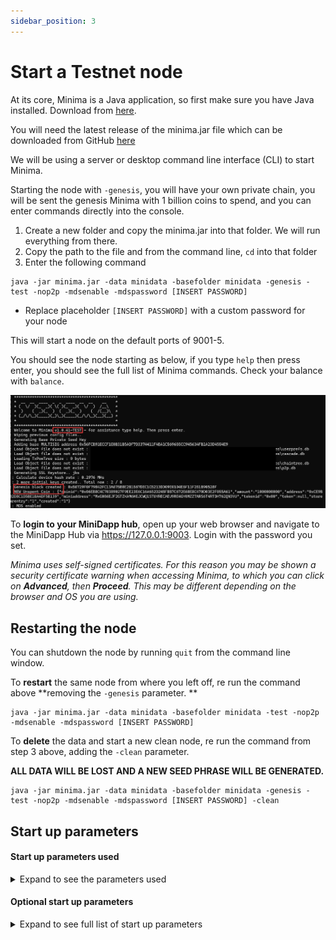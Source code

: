 ```yaml
---
sidebar_position: 3
---
```


# Start a Testnet node

At its core, Minima is a Java application, so first make sure you have Java installed. Download from [here](https://www.java.com/en/download/).

You will need the latest release of the minima.jar file which can be downloaded from GitHub [here](https://github.com/minima-global/Minima/releases)

We will be using a server or desktop command line interface (CLI) to start Minima.

Starting the node with `-genesis`, you will have your own private chain, you will be sent the genesis Minima with 1 billion coins to spend, and you can enter commands directly into the console. 

1. Create a new folder and copy the minima.jar into that folder. We will run everything from there.
2. Copy the path to the file and from the command line, `cd` into that folder
3. Enter the following command

```
java -jar minima.jar -data minidata -basefolder minidata -genesis -test -nop2p -mdsenable -mdspassword [INSERT PASSWORD]
```

- Replace placeholder `[INSERT PASSWORD]` with a custom password for your node

This will start a node on the default ports of 9001-5. 

You should see the node starting as below, if you type `help` then press enter, you should see the full list of Minima commands. Check your balance with `balance`.

![MDS](/img/buildonminima/TestTerminalstartup.png) 

To **login to your MiniDapp hub**, open up your web browser and navigate to the MiniDapp Hub via https://127.0.0.1:9003. Login with the password you set.

*Minima uses self-signed certificates. For this reason you may be shown a security certificate warning when accessing Minima, to which you can click on **Advanced**, then **Proceed**. This may be different depending on the browser and OS you are using.*


## Restarting the node

You can shutdown the node by running `quit` from the command line window. 

To **restart** the same node from where you left off, re run the command above **removing the `-genesis` parameter. **

```
java -jar minima.jar -data minidata -basefolder minidata -test -nop2p -mdsenable -mdspassword [INSERT PASSWORD]
```

To **delete** the data and start a new clean node, re run the command from step 3 above, adding the `-clean` parameter. 

**ALL DATA WILL BE LOST AND A NEW SEED PHRASE WILL BE GENERATED.**

```
java -jar minima.jar -data minidata -basefolder minidata -genesis -test -nop2p -mdsenable -mdspassword [INSERT PASSWORD] -clean
```

## Start up parameters

#### Start up parameters used

<details>
<summary>Expand to see the parameters used</summary>

- `-data [foldername/path]` : the data folder where all the config files for this node are stored. Default is a hidden .minima folder under the user's home directory. If you want to specify a folder not in the user's home directory, you must use the complete path.<br/>
- `-basefolder [foldername/path]` : specify a default file creation / backup / restore folder. Default is the user's home directory. Can be the same as the data folder provided.<br/>
- `-genesis` : delete all old data and start the node from the genesis block<br/>
- `-nop2p` : Disable the automatic P2P system<br/>
- `-test` : this uses test settings which have a faster blocktime and only keep a shorter chain in memory. If you are compiling Minima yourself you can edit these to your needs.<br/>
- `-mdsenable` : start the MiniDapp system
- `-mdspassword` : set the password to login to the MiniDapp system
- `-port` : set the starting port
- `-connect [ip:port]` : Disable the automatic P2P system and create your own network by manually connecting to this list of host:port

</details>

#### Optional start up parameters

<details>
<summary>Expand to see full list of start up parameters</summary>

The following start up parameters can optionally be specified when starting your node. 

To add/remove parameters after a node has been started, you must `quit` the node and restart it, adding/removing the required parameters. 

`[]` square brackets indicate where an input is required, **the brackets should not be included.**

#### General
- `-clean` : CAREFUL! Clears existing data, starts a new fresh node. All coins will be lost.<br/>
- `-port [port]` : specify the initial port for Minima to use. Range used will be the specified port +4. Default is 9001-9005.<br/>
- `-host [ipaddress]` : specify the host IP<br/>
- `-dbpassword [yourdbpassword]` : Main Wallet / SQL AES password - MUST be specified on first launch. **CANNOT be changed later.** <br/>
- `-allowallip` : Allow all IPs for Maxima / Networking. Local IPs won't be allowed otherwise.<br/>
- `-archive` : Run an Archive node - store all archive data / the cascade to allow for resyncs from this node<br/>
- `-daemon` : Run in daemon mode with no stdin input (if running Minima as a background service)<br/>
- `-isclient` : Tells the P2P System that this node can't accept incoming connections<br/>
- `-server` : Use Server settings - this node can accept incoming connections<br/>
- `-desktop` : Use Desktop settings - this node can't accept incoming connections<br/>

#### Folders
- `-data [foldername/path]` : the data folder where all the config files for this node are stored. Default is a hidden .minima folder under the user's home directory. If you want to specify a folder not in the user's home directory, you must use the complete path. <br/>
- `-basefolder [foldername/path]` : specify a default file creation / backup / restore folder. Default is the user's home directory. Can be the same as the `data` folder provided.<br/>

#### MiniDapp System (mds)
- `-mdsenable` : enable the MiniDapp System (default port 9003)<br/>
- `-mdspassword [yourmdspassword]` : specify the mds login password <br/>
- `-mdsinit [foldername/path]` : specify a folder of miniDAPPs<br/>
- `-mdswrite [minidapp]` : give an initial miniDAPP WRITE access <br/>

#### RPC
- `-rpcenable` : enable remote procedure call<br/>
- `-rpcssl` : use Self Signed SSL cert to run RPC<br/>
- `-rpcpassword [yourrpcpassword]` : set Basic Auth password for RPC calls ( Use with SSL / stunnel ). Only secure if used with SSL.<br/>
- `-rpcclrf` : use CRLF at the end of the RPC headers (NodeJS)<br/>

#### Test nodes
- `-genesis` : delete all old data and start the node from the genesis block<br/>
- `-test` : this uses test settings which have a faster blocktime and only keep a shorter chain in memory. If you are compiling Minima yourself you can edit these to your needs.<br/>
- `-connect [ip:port,ip:port]` : Disable the automatic P2P system and create your own network by manually connecting to this list of host:port<br/>
- `-nop2p` : Disable the automatic P2P system<br/>
- `-noconnect` : Stops the P2P system from connecting to other nodes until it has been connected to<br/>
- `-nosyncibd` : Do not sync IBD (for testing)<br/>

#### Mobile
- `-mobile` : Sets this device to a mobile device - used for metrics only<br/>
- `-limitbandwidth` : Limit the amount sent for archive sync<br/>
- `-noshutdownhook` : Do not use the shutdown hook (Android)<br/>

#### Debugging
- `-p2p-log-level-info` : Set the P2P log level to info<br/>
- `-p2p-log-level-debug` : Set the P2P log level to debug

#### Help
- `-showparams` : Show relevant startup params on launch<br/>
- `-help` : print help for the start up parameters

</details>
